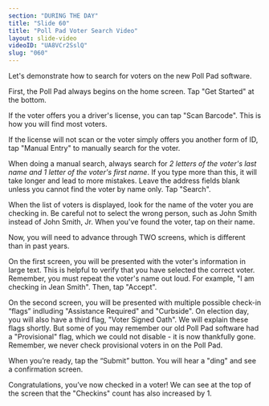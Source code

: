 ```yaml
---
section: "DURING THE DAY"
title: "Slide 60"
title: "Poll Pad Voter Search Video"
layout: slide-video
videoID: "UA8VCr2SslQ"
slug: "060"
---
```


Let's demonstrate how to search for voters on the new Poll Pad software.

First, the Poll Pad always begins on the home screen. Tap "Get Started" at the bottom.

If the voter offers you a driver's license, you can tap "Scan Barcode". This is how you will find most voters.

If the license will not scan or the voter simply offers you another form of ID, tap "Manual Entry" to manually search for the voter.

When doing a manual search, always search for *2 letters of the voter's last name and 1 letter of the voter's first name*. If you type more than this, it will take longer and lead to more mistakes. Leave the address fields blank unless you cannot find the voter by name only. Tap "Search".

When the list of voters is displayed, look for the name of the voter you are checking in. Be careful not to select the wrong person, such as John Smith instead of John Smith, Jr. When you've found the voter, tap on their name.

Now, you will need to advance through TWO screens, which is different than in past years.

On the first screen, you will be presented with the voter's information in large text. This is helpful to verify that you have selected the correct voter. Remember, you must repeat the voter's name out loud. For example, "I am checking in Jean Smith". Then, tap "Accept".

On the second screen, you will be presented with multiple possible check-in “flags” indluding "Assistance Required" and "Curbside". On election day, you will also have a third flag, "Voter Signed Oath". We will explain these flags shortly. But some of you may remember our old Poll Pad software had a "Provisional" flag, which we could not disable - it is now thankfully gone. Remember, we never check provisional voters in on the Poll Pad.

When you’re ready, tap the “Submit” button. You will hear a "ding" and see a confirmation screen.

Congratulations, you’ve now checked in a voter! We can see at the top of the screen that the "Checkins" count has also increased by 1.

